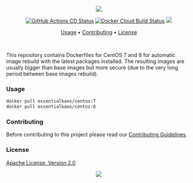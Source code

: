 <p align="center"><a href="#readme"><img src="https://gh.kaos.st/centos.svg"/></a></p>

<p align="center">
  <a href="https://kaos.sh/w/centos/cd"><img src="https://kaos.sh/w/centos/cd.svg" alt="GitHub Actions CD Status" /></a>
  <a href="https://kaos.sh/d/centos"><img src="https://img.shields.io/docker/cloud/build/essentialkaos/centos" alt="Docker Cloud Build Status"/></a>
  <a href="#license"><img src="https://gh.kaos.st/apache2.svg"></a>
</p>

<p align="center"><a href="#usage">Usage</a> • <a href="#contributing">Contributing</a> • <a href="#license">License</a></p>

<br/>

This repository contains Dockerfiles for CentOS 7 and 8 for automatic image rebuild with the latest packages installed. The resulting images are usually bigger than base images but more secure (due to the very long period between base images rebuild).

### Usage

```bash
docker pull essentialkaos/centos:7
docker pull essentialkaos/centos:8
```

### Contributing

Before contributing to this project please read our [Contributing Guidelines](https://github.com/essentialkaos/contributing-guidelines#contributing-guidelines).

### License

[Apache License, Version 2.0](http://www.apache.org/licenses/LICENSE-2.0)

<p align="center"><a href="https://essentialkaos.com"><img src="https://gh.kaos.st/ekgh.svg"/></a></p>
